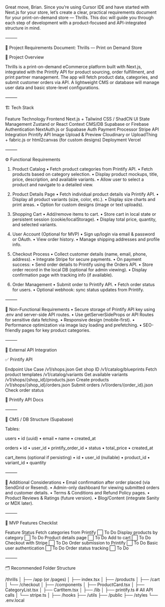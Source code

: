 Great move, Brian. Since you’re using Cursor IDE and have started with Next.js for your store, let’s create a clear, practical requirements document for your print-on-demand store — Thrills. This doc will guide you through each step of development with a product-focused and API-integrated structure in mind.

⸻

📝 Project Requirements Document: Thrills — Print on Demand Store

🔖 Project Overview

Thrills is a print-on-demand eCommerce platform built with Next.js, integrated with the Printify API for product sourcing, order fulfillment, and print partner management. The app will fetch product data, categories, and submit customer orders via API. A lightweight CMS or database will manage user data and basic store-level configurations.

⸻

🏗️ Tech Stack

Feature	Technology
Frontend	Next.js + Tailwind CSS / ShadCN UI
State Management	Zustand or React Context
CMS/DB	Supabase or Firebase
Authentication	NextAuth.js or Supabase Auth
Payment Processor	Stripe
API Integration	Printify API
Image Upload & Preview	Cloudinary or UploadThing + fabric.js or html2canvas (for custom designs)
Deployment	Vercel


⸻

⚙️ Functional Requirements

1. Product Catalog
	•	Fetch product categories from Printify API.
	•	Fetch products based on category selection.
	•	Display product mockups, title, price, description, and available variants.
	•	Allow user to select a product and navigate to a detailed view.

2. Product Details Page
	•	Fetch individual product details via Printify API.
	•	Display all product variants (size, color, etc.).
	•	Display size charts and print areas.
	•	Option for custom designs (image or text uploads).

3. Shopping Cart
	•	Add/remove items to cart.
	•	Store cart in local state or persistent session (cookie/localStorage).
	•	Display total price, quantity, and selected variants.

4. User Account (Optional for MVP)
	•	Sign up/login via email & password or OAuth.
	•	View order history.
	•	Manage shipping addresses and profile info.

5. Checkout Process
	•	Collect customer details (name, email, phone, address).
	•	Integrate Stripe for secure payments.
	•	On payment success:
	•	Send order details to Printify using the Orders API.
	•	Store order record in the local DB (optional for admin viewing).
	•	Display confirmation page with tracking info (if available).

6. Order Management
	•	Submit order to Printify API.
	•	Fetch order status for users.
	•	Optional webhook: sync status updates from Printify.

⸻

🔐 Non-Functional Requirements
	•	Secure storage of Printify API key using .env and server-side API routes.
	•	Use getServerSideProps or API Routes for sensitive data fetching.
	•	Responsive design (mobile-first).
	•	Performance optimization via image lazy loading and prefetching.
	•	SEO-friendly pages for key product categories.

⸻

🔌 External API Integration

✅ Printify API

Endpoint	Use Case
/v1/shops.json	Get shop ID
/v1/catalog/blueprints	Fetch product templates
/v1/catalog/variants	Get available variants
/v1/shops/{shop_id}/products.json	Create products
/v1/shops/{shop_id}/orders.json	Submit orders
/v1/orders/{order_id}.json	Check order status

📄 Printify API Docs

⸻

🧠 CMS / DB Structure (Supabase)

Tables:

users
	•	id (uuid)
	•	email
	•	name
	•	created_at

orders
	•	id
	•	user_id
	•	printify_order_id
	•	status
	•	total_price
	•	created_at

cart_items (optional if persisting)
	•	id
	•	user_id (nullable)
	•	product_id
	•	variant_id
	•	quantity

⸻

🔔 Additional Considerations
	•	Email confirmation after order placed (via SendGrid or Resend).
	•	Admin-only dashboard for viewing submitted orders and customer details.
	•	Terms & Conditions and Refund Policy pages.
	•	Product Reviews & Ratings (future version).
	•	Blog/Content (integrate Sanity or MDX later).

⸻

🚀 MVP Features Checklist

Feature	Status
Fetch categories from Printify	⬜ To Do
Display products by category	⬜ To Do
Product details page	⬜ To Do
Add to cart	⬜ To Do
Checkout with Stripe	⬜ To Do
Order submission to Printify	⬜ To Do
Basic user authentication	⬜ To Do
Order status tracking	⬜ To Do


⸻

🗂️ Recommended Folder Structure

/thrills
│
├── /app (or /pages)
│   ├── index.tsx
│   ├── /products
│   ├── /cart
│   └── /checkout
│
├── /components
│   ├── ProductCard.tsx
│   ├── CategoryList.tsx
│   ├── CartItem.tsx
│
├── /lib
│   ├── printify.ts   # All API calls
│   └── stripe.ts
│
├── /hooks
├── /utils
├── /public
├── /styles
└── .env.local


